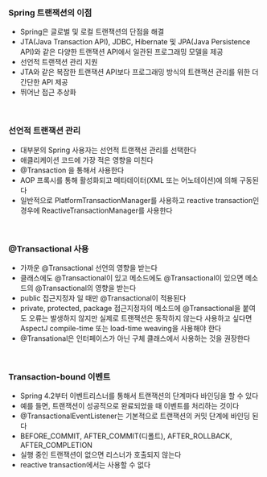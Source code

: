 ### Spring 트랜잭션의 이점

* Spring은 글로벌 및 로컬 트랜잭션의 단점을 해결
* JTA(Java Transaction API), JDBC, Hibernate 및 JPA(Java Persistence API)와 같은 다양한 트랜잭션 API에서 일관된 프로그래밍 모델을 제공
* 선언적 트랜잭션 관리 지원
* JTA와 같은 복잡한 트랜잭션 API보다 프로그래밍 방식의 트랜잭션 관리를 위한 더 간단한 API 제공
* 뛰어난 접근 추상화

<br>

### 선언적 트랜잭션 관리

* 대부분의 Spring 사용자는 선언적 트랜잭션 관리를 선택한다
* 애클리케이션 코드에 가장 적은 영향을 미친다
* @Transaction 을 통해서 사용한다
* AOP 프록시를 통해 활성화되고 메타데이터(XML 또는 어노테이션)에 의해 구동된다
* 일반적으로 PlatformTransactionManager를 사용하고 reactive transaction인 경우에 ReactiveTransactionManager를 사용한다

<br>

### @Transactional 사용

* 가까운 @Transactional 선언의 영향을 받는다
* 클래스에도 @Transactional이 있고 메소드에도 @Transactional이 있으면 메소드의 @Transactional의 영향을 받는다
* public 접근지정자 일 때만 @Transactional이 적용된다
* private, protected, package 접근지정자의 메소드에 @Transactional을 붙여도 오류는 발생하지 않지만 실제로 트랜잭션은 동작하지 않는다 사용하고 싶다면 AspectJ compile-time 또는 load-time weaving을 사용해야 한다
* @Transational은 인터페이스가 아닌 구체 클래스에서 사용하는 것을 권장한다

<br>

### Transaction-bound 이벤트

* Spring 4.2부터 이벤트리스너를 통해서 트랜잭션의 단계마다 바인딩을 할 수 있다
* 예를 들면, 트랜잭션이 성공적으로 완료되었을 때 이벤트를 처리하는 것이다
* @TransactionalEventListener는 기본적으로 트랜잭션의 커밋 단계에 바인딩 된다
* BEFORE_COMMIT, AFTER_COMMIT(디폴트), AFTER_ROLLBACK, AFTER_COMPLETION
* 실행 중인 트랜잭션이 없으면 리스너가 호출되지 않는다
* reactive transaction에서는 사용할 수 없다
